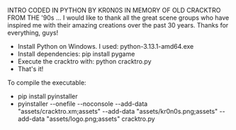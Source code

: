 INTRO CODED IN PYTHON BY KR0N0S IN MEMORY OF OLD CRACKTRO FROM THE '90s ... 
I would like to thank all the great scene groups who have inspired me with their amazing creations over the past 30 years. Thanks for everything, guys!

- Install Python on Windows. I used: python-3.13.1-amd64.exe
- Install dependencies: pip install pygame
- Execute the cracktro with: python cracktro.py
- That's it!

To compile the executable:
- pip install pyinstaller
- pyinstaller --onefile --noconsole --add-data "assets/cracktro.xm;assets" --add-data "assets/kr0n0s.png;assets" --add-data "assets/logo.png;assets" cracktro.py
